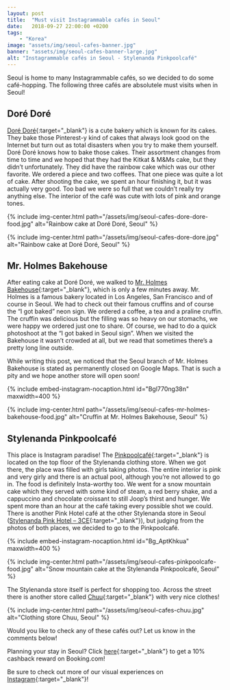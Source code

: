 ```yaml
---
layout: post
title:  "Must visit Instagrammable cafés in Seoul"
date:   2018-09-27 22:00:00 +0200
tags:
    - "Korea"
image: "assets/img/seoul-cafes-banner.jpg"
banner: "assets/img/seoul-cafes-banner-large.jpg"
alt: "Instagrammable cafés in Seoul - Stylenanda Pinkpoolcafé"
---
```


Seoul is home to many Instagrammable cafés, so we decided to do some café-hopping. The following three cafés are absolutele must visits when in Seoul! 

## Doré Doré

[Doré Doré][dore dore]{:target="_blank"} is a cute bakery which is known for its cakes. They bake those Pinterest-y kind of cakes that always look good on the Internet but turn out as total disasters when you try to make them yourself. Doré Doré knows how to bake those cakes. Their assortment changes from time to time and we hoped that they had the Kitkat & M&Ms cake, but they didn’t unfortunately. They did have the rainbow cake which was our other favorite. We ordered a piece and two coffees. That one piece was quite a lot of cake. After shooting the cake, we spent an hour finishing it, but it was actually very good. Too bad we were so full that we couldn’t really try anything else. The interior of the café was cute with lots of pink and orange tones. 

{% include img-center.html path="/assets/img/seoul-cafes-dore-dore-food.jpg" alt="Rainbow cake at Doré Doré, Seoul" %}

{% include img-center.html path="/assets/img/seoul-cafes-dore-dore.jpg" alt="Rainbow cake at Doré Doré, Seoul" %}

## Mr. Holmes Bakehouse 

After eating cake at Doré Doré, we walked to [Mr. Holmes Bakehouse][mr holmes bakehouse]{:target="_blank"}, which is only a few minutes away. Mr. Holmes is a famous bakery located in Los Angeles, San Francisco and of course in Seoul. We had to check out their famous cruffins and of course the “I got baked” neon sign. We ordered a coffee, a tea and a praline cruffin. The cruffin was delicious but the filling was so heavy on our stomachs, we were happy we ordered just one to share. Of course, we had to do a quick photoshoot at the “I got baked in Seoul sign”. When we visited the Bakehouse it wasn’t crowded at all, but we read that sometimes there’s a pretty long line outside.

While writing this post, we noticed that the Seoul branch of Mr. Holmes Bakehouse is stated as permanently closed on Google Maps. That is such a pity and we hope another store will open soon! 

{% include embed-instagram-nocaption.html id="Bgl770ng38n" maxwidth=400 %}

{% include img-center.html path="/assets/img/seoul-cafes-mr-holmes-bakehouse-food.jpg" alt="Cruffin at Mr. Holmes Bakehouse, Seoul" %}

## Stylenanda Pinkpoolcafé 

This place is Instagram paradise! The [Pinkpoolcafé][pinkpoolcafe]{:target="_blank"} is located on the top floor of the Stylenanda clothing store. When we got there, the place was filled with girls taking photos. The entire interior is pink and very girly and there is an actual pool, although you’re not allowed to go in. The food is definitely Insta-worthy too. We went for a snow mountain cake which they served with some kind of steam, a red berry shake, and a cappuccino and chocolate croissant to still Joop’s thirst and hunger. We spent more than an hour at the café taking every possible shot we could. There is another Pink Hotel café at the other Stylenanda store in Seoul ([Stylenanda Pink Hotel – 3CE][pink hotel]{:target="_blank"}), but judging from the photos of both places, we decided to go to the Pinkpoolcafé. 

{% include embed-instagram-nocaption.html id="Bg_AptKhkua" maxwidth=400 %}

{% include img-center.html path="/assets/img/seoul-cafes-pinkpoolcafe-food.jpg" alt="Snow mountain cake at the Stylenanda Pinkpoolcafé, Seoul" %}

The Stylenanda store itself is perfect for shopping too. Across the street there is another store called [Chuu][chuu]{:target="_blank"} with very nice clothes!

{% include img-center.html path="/assets/img/seoul-cafes-chuu.jpg" alt="Clothing store Chuu, Seoul" %}

Would you like to check any of these cafés out? Let us know in the comments below!

Planning your stay in Seoul? Click [here][booking.com]{:target="_blank"} to get a 10% cashback reward on Booking.com! 

Be sure to check out more of our visual experiences on [Instagram][instagram]{:target="_blank"}!

[instagram]: https://instagram.com/kipamojo 
[booking.com]: https://www.booking.com/s/11_6/joop9916 
[dore dore]: https://goo.gl/maps/gjjRxcgy1ET2
[mr holmes bakehouse]: https://goo.gl/maps/ao5UYSiFcXC2
[pinkpoolcafe]: https://goo.gl/maps/gKNroAHcwok 
[pink hotel]: https://goo.gl/maps/f2w9KsrSBG32
[chuu]: https://goo.gl/maps/VorACs1d5JT2

